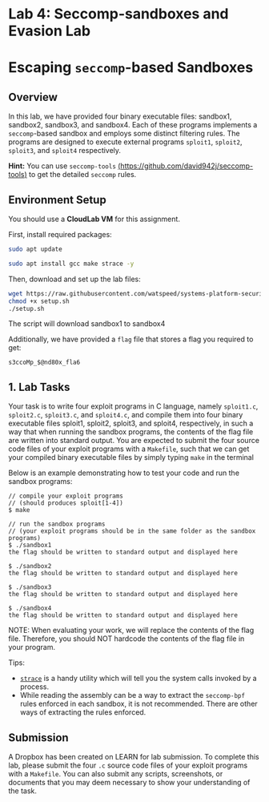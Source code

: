 # Lab 4: Seccomp-sandboxes and Evasion Lab 
# Escaping `seccomp`-based Sandboxes

## Overview

In this lab, we have provided four binary executable files: sandbox1, sandbox2, sandbox3, and sandbox4. Each of these programs implements a `seccomp`-based sandbox and employs some distinct filtering rules. The programs are designed to execute external programs `sploit1`, `sploit2`, `sploit3`, and `sploit4` respectively.

**Hint:** You can use `seccomp-tools` [(https://github.com/david942j/seccomp-tools)](https://github.com/david942j/seccomp-tools) to get the detailed `seccomp` rules.

## Environment Setup

You should use a **CloudLab VM** for this assignment.

First, install required packages:

```bash
sudo apt update
```
```bash
sudo apt install gcc make strace -y
```

Then, download and set up the lab files:

```bash
wget https://raw.githubusercontent.com/watspeed/systems-platform-security/refs/heads/main/lab4/files/setup.sh
chmod +x setup.sh
./setup.sh
```

The script will download sandbox1 to sandbox4

Additionally, we have provided a `flag` file that stores a flag you required to get:

```
s3ccoMp_$@nd80x_fla6
```

## 1. Lab Tasks

Your task is to write four exploit programs in C language, namely `sploit1.c`, `sploit2.c`, `sploit3.c`, and `sploit4.c`, and compile them into four binary executable files sploit1, sploit2, sploit3, and sploit4, respectively, in such a way that when running the sandbox programs, the contents of the flag file are written into standard output. You are expected to submit the four source code files of your exploit programs with a `Makefile`, such that we can get your compiled binary executable files by simply typing `make` in the terminal

Below is an example demonstrating how to test your code and run the sandbox programs:

```
// compile your exploit programs
// (should produces sploit[1-4])
$ make

// run the sandbox programs
// (your exploit programs should be in the same folder as the sandbox programs)
$ ./sandbox1
the flag should be written to standard output and displayed here

$ ./sandbox2
the flag should be written to standard output and displayed here

$ ./sandbox3
the flag should be written to standard output and displayed here

$ ./sandbox4
the flag should be written to standard output and displayed here
```

NOTE: When evaluating your work, we will replace the contents of the flag file. Therefore, you should NOT hardcode the contents of the flag file in your program.

Tips: 
   - [`strace`](https://man7.org/linux/man-pages/man1/strace.1.html) is a handy utility which will tell you the system calls invoked by a process.
   - While reading the assembly can be a way to extract the `seccomp-bpf` rules enforced in each sandbox, it is not recommended. There are other ways of extracting the rules enforced.


## Submission

A Dropbox has been created on LEARN for lab submission.
To complete this lab,
please submit the four `.c` source code files of your exploit programs with a `Makefile`.
You can also submit any scripts, screenshots, or documents
that you may deem necessary to show your understanding of the task.
